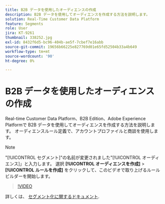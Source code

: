```yaml
---
title: B2B データを使用したオーディエンスの作成
description: B2B データを使用してオーディエンスを作成する方法を説明します。
solution: Real-Time Customer Data Platform
feature: Segments
role: User
jira: KT-9261
thumbnail: 338252.jpg
exl-id: 8432f6d5-bc96-404b-ae5f-7cbef7e16abb
source-git-commit: 19656b66225e827769d01e65fd52504b33a4b649
workflow-type: tm+mt
source-wordcount: '90'
ht-degree: 0%

---
```


# B2B データを使用したオーディエンスの作成

Real-time Customer Data Platform、B2B Edition、Adobe Experience Platformで B2B データを使用してオーディエンスを作成する方法を説明します。 オーディエンスルール定義で、アカウントプロファイルと商談を使用します。

>[!NOTE]
>
> &quot;[!UICONTROL セグメント]&quot;の名前が変更されました&quot;[!UICONTROL オーディエンス]」と入力します。 選択 **[!UICONTROL オーディエンスを作成]** > **[!UICONTROL ルールを作成]** をクリックして、このビデオで取り上げるルールビルダーを開始します。

>[!VIDEO](https://video.tv.adobe.com/v/338252?quality=12&learn=on)

詳しくは、 [セグメント化に関するドキュメント](https://experienceleague.adobe.com/docs/experience-platform/rtcdp/profile/profile-browse.html).
